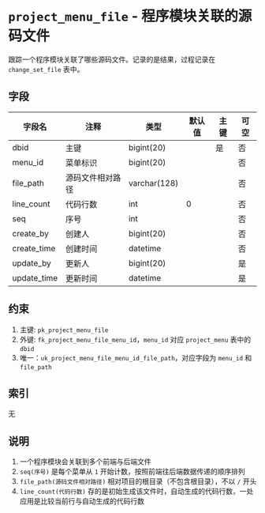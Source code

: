 # `project_menu_file` - 程序模块关联的源码文件

跟踪一个程序模块关联了哪些源码文件。记录的是结果，过程记录在 `change_set_file` 表中。

## 字段

| 字段名      | 注释             | 类型         | 默认值 | 主键 | 可空 |
| ----------- | ---------------- | ------------ | ------ | ---- | ---- |
| dbid        | 主键             | bigint(20)   |        | 是   | 否   |
| menu_id     | 菜单标识         | bigint(20)   |        |      | 否   |
| file_path   | 源码文件相对路径 | varchar(128) |        |      | 否   |
| line_count  | 代码行数         | int          | 0      |      | 否   |
| seq         | 序号             | int          |        |      | 否   |
| create_by   | 创建人           | bigint(20)   |        |      | 否   |
| create_time | 创建时间         | datetime     |        |      | 否   |
| update_by   | 更新人           | bigint(20)   |        |      | 是   |
| update_time | 更新时间         | datetime     |        |      | 是   |

## 约束

1. 主键: `pk_project_menu_file`
2. 外键: `fk_project_menu_file_menu_id`，`menu_id` 对应 `project_menu` 表中的 `dbid`
3. 唯一：`uk_project_menu_file_menu_id_file_path`，对应字段为 `menu_id` 和 `file_path`

## 索引

无

## 说明

1. 一个程序模块会关联到多个前端与后端文件
2. `seq(序号)` 是每个菜单从 `1` 开始计数，按照前端往后端数据传递的顺序排列
3. `file_path(源码文件相对路径)` 相对项目的根目录（不包含根目录），不以 `/` 开头
4. `line_count(代码行数)` 存的是初始生成该文件时，自动生成的代码行数，一处应用是比较当前行与自动生成的代码行数